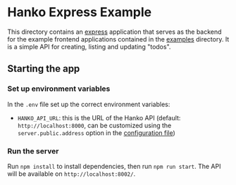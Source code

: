 # Hanko Express Example

This directory contains an [express](https://expressjs.com) application that serves as the backend for the example
frontend applications contained in the [examples](../../frontend/examples) directory. It is a simple API for creating, listing and
updating "todos".

## Starting the app

### Set up environment variables

In the `.env` file set up the correct environment variables:

- `HANKO_API_URL`: this is the URL of the Hanko API (default: `http://localhost:8000`, can be customized using the `server.public.address` option in the [configuration file](../../backend/docs/Config.md))

### Run the server

Run `npm install` to install dependencies, then run `npm run start`. The API will be available on `http://localhost:8002/`.
